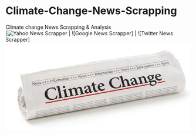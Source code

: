 # Climate-Change-News-Scrapping
Climate change News Scrapping &amp; Analysis
</br>
|![Yahoo News Scrapper](https://github.com/Wycliffe-Mwebi/Climate-Change-News-Scrapping/tree/main/Yahoo_News_Scrapper) | ![Google News Scrapper] | ![Twitter News Scrapper]
</br>
![screenshot](climate.jpg)
